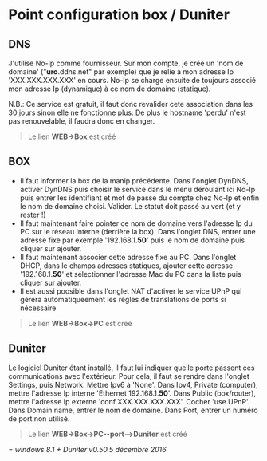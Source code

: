 # Point configuration box / Duniter

## DNS

J'utilise No-Ip comme fournisseur. Sur mon compte, je crée un 'nom de domaine' ("**uro**.ddns.net" par exemple) que je relie à mon adresse Ip 'XXX.XXX.XXX.XXX' en cours. No-Ip se charge ensuite de toujours associé mon adresse Ip (dynamique) à ce nom de domaine (statique).

N.B.: Ce service est gratuit, il faut donc revalider cete association dans les 30 jours sinon elle ne fonctionne plus. De plus le hostname 'perdu' n'est pas renouvelable, il faudra donc en changer.

> Le lien **WEB->Box** est créé

## BOX

* Il faut informer la box de la manip précédente. Dans l'onglet DynDNS, activer DynDNS puis choisir le service dans le menu déroulant ici No-Ip puis entrer les identifiant et mot de passe du compte chez No-Ip et enfin le nom de domaine choisi. Valider. Le statut doit passé au vert (et y rester !)
* Il faut maintenant faire pointer ce nom de domaine vers l'adresse Ip du PC sur le réseau interne (derrière la box). Dans l'onglet DNS, entrer une adresse fixe par exemple '192.168.1.**50**' puis le nom de domaine puis cliquer sur ajouter.
* Il faut maintenant associer cette adresse fixe au PC. Dans l'onglet DHCP, dans le champs adresses statiques, ajouter cette adresse '192.168.1.**50**' et sélectionner l'adresse Mac du PC dans la liste puis cliquer sur ajouter.
* Il est aussi poosible dans l'onglet NAT d'activer le service UPnP qui gérera automatiqueement les règles de translations de ports si nécessaire

> Le lien **WEB->Box->PC** est créé

## Duniter

Le logiciel Duniter étant installé, il faut lui indiquer quelle porte passent ces communications avec l'extérieur. Pour cela, il faut se rendre dans l'onglet Settings, puis Network. Mettre Ipv6 à 'None'. Dans Ipv4, Private (computer), mettre l'adresse Ip interne 'Ethernet 192.168.1.**50**'. Dans Public (box/router), mettre l'adresse Ip externe 'conf XXX.XXX.XXX.XXX'. Cocher 'use UPnP'. Dans Domain name, entrer le nom de domaine. Dans Port, entrer un numéro de port non utilisé.

> Le lien **WEB->Box->PC--port-->Duniter** est créé

=
_windows 8.1 + Duniter v0.50.5 décembre 2016_


